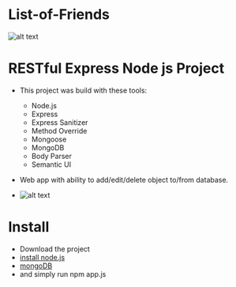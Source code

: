 # List-of-Friends

![alt text](https://lh5.googleusercontent.com/8BJfLcveYBTLcVS-n5R2YsmLxWKSX-wOXaP6z4JhC4tGhBhpe7E4dMbxFmsJxLR9ubiKl_bdQeAgT1HpCXC5=w1299-h639)

# RESTful Express Node js Project
* This project was build with these tools:
  * Node.js
  * Express
  * Express Sanitizer
  * Method Override
  * Mongoose
  * MongoDB
  * Body Parser
  * Semantic UI
  
* Web app with ability to add/edit/delete object to/from database.
* ![alt text](https://lh4.googleusercontent.com/OwtKxdxtJHnUggOEGIr8D-8UMf-0nCXz1KFjSPWvV9oZ2QbFBNcRvVn5Co5eJrv0clTRtW9xDg6SWuPpbnyc=w1299-h592-rw)

# Install
* Download the project
* [install node.js](https://nodejs.org/en/download/)
* [mongoDB](https://www.mongodb.com/download-center)
* and simply run npm app.js
